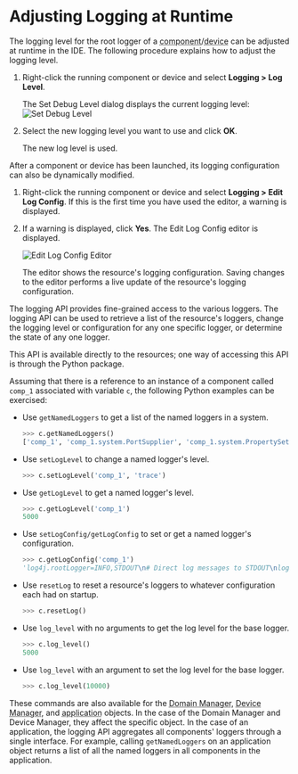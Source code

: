 # Adjusting Logging at Runtime

The logging level for the root logger of a <abbr title="See Glossary.">component</abbr>/<abbr title="See Glossary.">device</abbr> can be adjusted at runtime in the IDE. The following procedure explains how to adjust the logging level.

1.  Right-click the running component or device and select **Logging > Log Level**.

    The Set Debug Level dialog displays the current logging level:
    ![Set Debug Level](images/SetDebugLevel.png)

2.  Select the new logging level you want to use and click **OK**.

    The new log level is used.

After a component or device has been launched, its logging configuration can also be dynamically modified.

1.  Right-click the running component or device and select **Logging > Edit Log Config**. If this is the first time you have used the editor, a warning is displayed.

2.  If a warning is displayed, click **Yes**. The Edit Log Config editor is displayed.

    ![Edit Log Config Editor](images/logconfigeditor.png)

    The editor shows the resource's logging configuration. Saving changes to the editor performs a live update of the resource's logging configuration.

The logging API provides fine-grained access to the various loggers. The logging API can be used to retrieve a list of the resource's loggers, change the logging level or configuration for any one specific logger, or determine the state of any one logger.

This API is available directly to the resources; one way of accessing this API is through the Python package.

Assuming that there is a reference to an instance of a component called `comp_1` associated with variable `c`, the following Python examples can be exercised:

- Use `getNamedLoggers` to get a list of the named loggers in a system.

    ```python
    >>> c.getNamedLoggers()
    ['comp_1', 'comp_1.system.PortSupplier', 'comp_1.system.PropertySet', 'comp_1.system.Resource']
    ```

- Use `setLogLevel` to change a named logger's level.

    ```python
    >>> c.setLogLevel('comp_1', 'trace')
    ```

- Use `getLogLevel` to get a named logger's level.

    ```python
    >>> c.getLogLevel('comp_1')
    5000
    ```

- Use `setLogConfig/getLogConfig` to set or get a named logger's configuration.

    ```python
    >>> c.getLogConfig('comp_1')
    'log4j.rootLogger=INFO,STDOUT\n# Direct log messages to STDOUT\nlog4j.appender.STDOUT=org.apache.log4j.ConsoleAppender\nlog4j.appender.STDOUT.layout=org.apache.log4j.PatternLayout\nlog4j.appender.STDOUT.layout.ConversionPattern=%d{yyyy-MM-dd HH:mm:ss} %-5p %c{1}:%L - %m%n\n'
    ```

- Use `resetLog` to reset a resource's loggers to whatever configuration each had on startup.

    ```python
    >>> c.resetLog()
    ```

- Use `log_level` with no arguments to get the log level for the base logger.

    ```python
    >>> c.log_level()
    5000
    ```

- Use `log_level` with an argument to set the log level for the base logger.

    ```python
    >>> c.log_level(10000)
    ```

These commands are also available for the <abbr title="See Glossary.">Domain Manager</abbr>, <abbr title="See Glossary.">Device Manager</abbr>, and <abbr title="See Glossary.">application</abbr> objects. In the case of the Domain Manager and Device Manager, they affect the specific object. In the case of an application, the logging API aggregates all components' loggers through a single interface. For example, calling `getNamedLoggers` on an application object returns a list of all the named loggers in all components in the application.

